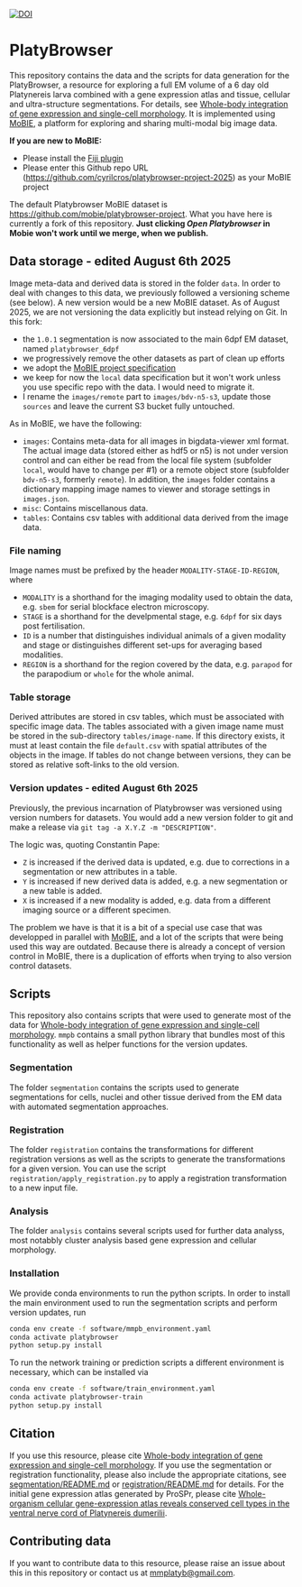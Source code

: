 [![DOI](https://zenodo.org/badge/238514327.svg)](https://zenodo.org/badge/latestdoi/238514327)

# PlatyBrowser

This repository contains the data and the scripts for data generation for the PlatyBrowser, a resource for exploring a full EM volume of a 6 day old Platynereis larva combined with a gene expression atlas and tissue, cellular and ultra-structure segmentations.
For details, see [Whole-body integration of gene expression and single-cell morphology](https://www.biorxiv.org/content/10.1101/2020.02.26.961037v1).
It is implemented using [MoBIE](https://github.com/mobie/mobie), a platform for exploring and sharing multi-modal big image data.

**If you are new to MoBIE:**

- Please install the [Fiji plugin](https://github.com/mobie/mobie-viewer-fiji?tab=readme-ov-file#install)
- Please enter this Github repo URL (https://github.com/cyrilcros/platybrowser-project-2025) as your MoBIE project

The default Platybrowser MoBIE dataset is https://github.com/mobie/platybrowser-project. What you have here is currently a fork of this repository.
**Just clicking *Open Platybrowser* in Mobie won't work until we merge, when we publish.**

## Data storage - edited August 6th 2025

Image meta-data and derived data is stored in the folder `data`. In order to deal with changes to this data, we previously followed a versioning scheme (see below). A new version would be a new MoBIE dataset. As of August 2025, we are not versioning the data explicitly but instead relying on Git.
In this fork:

* the `1.0.1` segmentation is now associated to the main 6dpf EM dataset, named `platybrowser_6dpf`
* we progressively remove the other datasets as part of clean up efforts
* we adopt the [MoBIE project specification](https://mobie.github.io/specs/mobie_spec.html)
* we keep for now the `local` data specification but it won't work unless you use specific repo with the data. I would need to migrate it.
* I rename the `images/remote` part to `images/bdv-n5-s3`, update those `sources` and leave the current S3 bucket fully untouched.

As in MoBIE, we have the following:
- `images`: Contains meta-data for all images in bigdata-viewer xml format. The actual image data (stored either as hdf5 or n5) is not under version control and can either be read from the local file system (subfolder `local`, would have to change per #1) or a remote object store (subfolder `bdv-n5-s3`, formerly `remote`). In addition, the `images` folder contains a dictionary mapping image names to viewer and storage settings in `images.json`.
- `misc`: Contains miscellanous data.
- `tables`: Contains csv tables with additional data derived from the image data.

### File naming

Image names must be prefixed by the header `MODALITY-STAGE-ID-REGION`, where
- `MODALITY` is a shorthand for the imaging modality used to obtain the data, e.g. `sbem` for serial blockface electron microscopy.
- `STAGE` is a shorthand for the develpmental stage, e.g. `6dpf` for six days post fertilisation.
- `ID` is a number that distinguishes individual animals of a given modality and stage or distinguishes different set-ups for averaging based modalities.
- `REGION` is a shorthand for the region covered by the data, e.g. `parapod` for the parapodium or `whole` for the whole animal.

### Table storage

Derived attributes are stored in csv tables, which must be associated with specific image data.
The tables associated with a given image name must be stored in the sub-directory `tables/image-name`.
If this directory exists, it must at least contain the file `default.csv` with spatial attributes of the objects in the image. If tables do not change between versions, they can be stored as relative soft-links to the old version.

### Version updates - edited August 6th 2025

Previously, the previous incarnation of Platybrowser was versioned using version numbers for datasets. You would add a new version folder to git and make a release via `git tag -a X.Y.Z -m "DESCRIPTION"`. 

The logic was, quoting Constantin Pape:
- `Z` is increased if the derived data is updated, e.g. due to corrections in a segmentation or new attributes in a table.
- `Y` is increased if new derived data is added, e.g. a new segmentation or a new table is added.
- `X` is increased if a new modality is added, e.g. data from a different imaging source or a different specimen.

The problem we have is that it is a bit of a special use case that was developped in parallel with [MoBIE](https://github.com/mobie/mobie), and a lot
of the scripts that were being used this way are outdated. Because there is already a concept of version control in MoBIE, there is a duplication of efforts
when trying to also version control datasets.

## Scripts

This repository also contains scripts that were used to generate most of the data for [Whole-body integration of gene expression and single-cell morphology](https://www.biorxiv.org/content/10.1101/2020.02.26.961037v1). `mmpb` contains a small python library that bundles most of this functionality as well as helper functions for the version updates.

### Segmentation

The folder `segmentation` contains the scripts used to generate segmentations for cells, nuclei and other tissue derived from the EM data with automated segmentation approaches.

### Registration

The folder `registration` contains the transformations for different registration versions as well as the scripts
to generate the transformations for a given version. You can use the script `registration/apply_registration.py` to apply a registration transformation to a new input file.

### Analysis

The folder `analysis` contains several scripts used for further data analyss, most notabbly cluster analysis based gene expression and cellular morphology.

### Installation

We provide conda environments to run the python scripts. In order to install the main environment used to run the segmentation scripts and perform version updates, run
```bash
conda env create -f software/mmpb_environment.yaml
conda activate platybrowser
python setup.py install
```

To run the network training or prediction scripts a different environment is necessary, which can be installed via
```bash
conda env create -f software/train_environment.yaml
conda activate platybrowser-train
python setup.py install
```

## Citation

If you use this resource, please cite [Whole-body integration of gene expression and single-cell morphology](https://www.biorxiv.org/content/10.1101/2020.02.26.961037v1).
If you use the segmentation or registration functionality, please also include the appropriate citations, see [segmentation/README.md](https://github.com/platybrowser/platybrowser-backend/blob/master/segmentation/README.md) 
or [registration/README.md](https://github.com/platybrowser/platybrowser-backend/blob/master/registration/README.md) for details. For the initial gene expression atlas generated by ProSPr, please cite [Whole-organism cellular gene-expression atlas reveals conserved cell types in the ventral nerve cord of Platynereis dumerilii](https://www.pnas.org/content/114/23/5878.short).


## Contributing data

If you want to contribute data to this resource, please raise an issue about this in this repository or contact us at mmplatyb@gmail.com.
